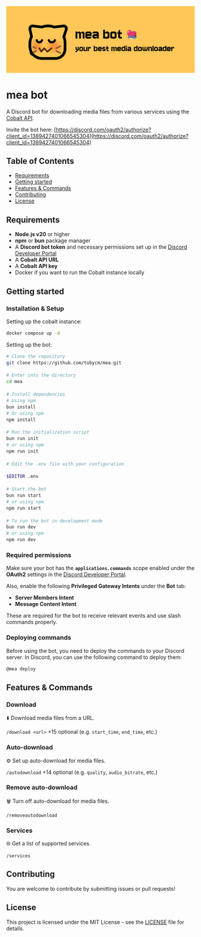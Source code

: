 <img src="https://raw.githubusercontent.com/tobycm/mea/refs/heads/main/assets/mea%20bot%20banner.png" alt="Banner">

# mea bot

A Discord bot for downloading media files from various services using the [Cobalt API](https://github.com/imputnet/cobalt/tree/main/api).

Invite the bot here: [https://discord.com/oauth2/authorize?client_id=1389427401066545304](https://discord.com/oauth2/authorize?client_id=1389427401066545304)

## Table of Contents

- [Requirements](#requirements)
- [Getting started](#getting-started)
- [Features & Commands](#features--commands)
- [Contributing](#contributing)
- [License](#license)

## Requirements

- **Node.js v20** or higher
- **npm** or **bun** package manager
- A **Discord bot token** and necessary permissions set up in the [Discord Developer Portal](https://discord.com/developers/applications)
- A **Cobalt API URL**
- A **Cobalt API key**
- Docker if you want to run the Cobalt instance locally

## Getting started

### Installation & Setup

Setting up the cobalt instance:

```bash
docker compose up -d
```

Setting up the bot:

```bash
# Clone the repository
git clone https://github.com/tobycm/mea.git

# Enter into the directory
cd mea

# Install dependencies
# Using npm
bun install
# Or using npm
npm install

# Run the initialization script
bun run init
# or using npm
npm run init

# Edit the .env file with your configuration

$EDITOR .env

# Start the bot
bun run start
# or using npm
npm run start

# To run the bot in development mode
bun run dev
# or using npm
npm run dev
```

### Required permissions

Make sure your bot has the **`applications.commands`** scope enabled under the **OAuth2** settings in the [Discord Developer Portal](https://discord.com/developers/applications).

Also, enable the following **Privileged Gateway Intents** under the **Bot** tab:

- **Server Members Intent**
- **Message Content Intent**

These are required for the bot to receive relevant events and use slash commands properly.

### Deploying commands

Before using the bot, you need to deploy the commands to your Discord server. In Discord, you can use the following command to deploy them:

```sh
@mea deploy
```

## Features & Commands

### Download

⬇️ Download media files from a URL.

`/download <url>` +15 optional (e.g. `start_time`, `end_time`, etc.)

### Auto-download

⚙️ Set up auto-download for media files.

`/autodownload` +14 optional (e.g. `quality`, `audio_bitrate`, etc.)

### Remove auto-download

🗑️ Turn off auto-download for media files.

`/removeautodownload`

### Services

🌐 Get a list of supported services.

`/services`

## Contributing

You are welcome to contribute by submitting issues or pull requests!

## License

This project is licensed under the MIT License - see the [LICENSE](LICENSE) file for details.

